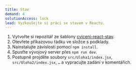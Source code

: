 ```yaml
---
title: Stav
demand: 4
solutionAccess: lock
lead: Vyzkoušejte si práci se stavem v Reactu.
---
```


1. Vytvořte si repozitář ze šablony [cviceni-react-stav](https://github.com/Czechitas-podklady-WEB/cviceni-react-stav).
1. Otevřete příkazovou řádku ve složce s podklady.
1. Nainstalujte závislosti pomocí `npm install`.
1. Spusťte vývojový server přes `npm run dev`.
1. Postupně projděte soubory `src/Uloha1/index.jsx`, `src/Uloha2/index.jsx`, `…` a vypracujte zadání v komentářích.

<!-- :::solution

Vypracované řešení najdete v původním repozitáři ve větvi [reseni](https://github.com/Czechitas-podklady-WEB/cviceni-react-stav/tree/reseni).

::: -->
